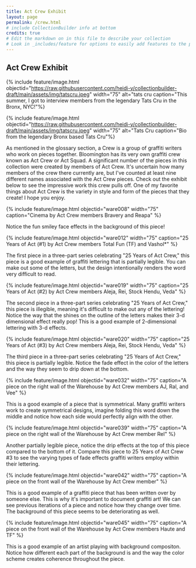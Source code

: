 ```yaml
---
title: Act Crew Exhibit 
layout: page 
permalink: /crew.html
# include CollectionBuilder info at bottom
credits: true
# Edit the markdown on in this file to describe your collection
# Look in _includes/feature for options to easily add features to the page
---
```


## Act Crew Exhibit 

{% include feature/image.html objectid="https://raw.githubusercontent.com/heidi-y/collectionbuilder-draft/main/assets/img/tatscru.jpeg" width="75" alt="tats cru caption="This summer, I got to interview members from the legendary Tats Cru in the Bronx, NYC!"%}

{% include feature/image.html objectid="https://raw.githubusercontent.com/heidi-y/collectionbuilder-draft/main/assets/img/tatscru.jpeg" width="75" alt="Tats Cru caption="Bio from the legendary Bronx based Tats Cru"%}

As mentioned in the glossary section, a Crew is a group of graffiti writers who work on pieces together. Bloomington has its very own graffiti crew known as Act Crew or Act Squad. A significant number of the pieces in this collection were created by members of Act Crew. It's uncertain how many members of the crew there currently are, but I've counted at least nine different names associated with the Act Crew pieces. Check out the exhibit below to see the impressive work this crew pulls off. One of my favorite things about Act Crew is the variety in style and form of the pieces that they create! I hope you enjoy. 

{% include feature/image.html objectid="ware008" width="75" caption="Cinema by Act Crew members Bravery and Reapa" %}
   
   Notice the fun smiley face effects in the background of this piece!

 {% include feature/image.html objectid="ware012" width="75" caption="25 Years of Act (#1) by Act Crew members Total Fun (TF) and Vashol*" %}

   The first piece in a three-part series celebrating "25 Years of Act Crew," this piece is a good example of graffiti lettering that is partially legible. You can make out some of the letters, but the design intentionally renders the word very difficult to read. 

{% include feature/image.html objectid="ware019" width="75" caption="25 Years of Act (#2) by Act Crew members Aleja, Rei, Stock Hendu, Veda" %} 

   The second piece in a three-part series celebrating "25 Years of Act Crew," this piece is illegible, meaning it's difficult to make out any of the lettering! Notice the way that the shines on the outline of the letters makes their 3-d dimensional effect really pop! This is a good example of 2-dimensional lettering with 3-d effects. 

 {% include feature/image.html objectid="ware020" width="75" caption="25 Years of Act (#3) by Act Crew members Aleja, Rei, Stock Hendu, Veda" %} 

   The third piece in a three-part series celebrating "25 Years of Act Crew," this piece is partially legible. Notice the fade effect in the color of the letters and the way they seem to drip down at the bottom. 

 {% include feature/image.html objectid="ware032" width="75" caption="A piece on the right wall of the Warehouse by Act Crew members AJ, Ral, and Vee" %}
 
   This is a good example of a piece that is symmetrical. Many graffiti writers work to create symmetrical designs, imagine folding this word down the middle and notice how each side would perfectly align with the other. 

 {% include feature/image.html objectid="ware039" width="75" caption="A piece on the right wall of the Warehouse by Act Crew member Rel" %}
 
   Another partially legible piece, notice the drip effects at the top of this piece compared to the bottom of it. Compare this piece to 25 Years of Act Crew #3 to see the varying types of fade effects graffiti writers employ within their lettering. 
   
{% include feature/image.html objectid="ware042" width="75" caption="A piece on the front wall of the Warehouse by Act Crew member" %}

   This is a good example of a graffiti piece that has been written over by someone else. This is why it's important to document graffiti art! We can see previous iterations of a piece and notice how they change over time. The background of this piece seems to be deteriorating as well. 

{% include feature/image.html objectid="ware045" width="75" caption="A piece on the front wall of the Warehouse by Act Crew members Haute and TF" %}

   This is a good example of an artist playing with background compositon. Notice how different each part of the background is and the way the color scheme creates coherence throughout the piece. 
